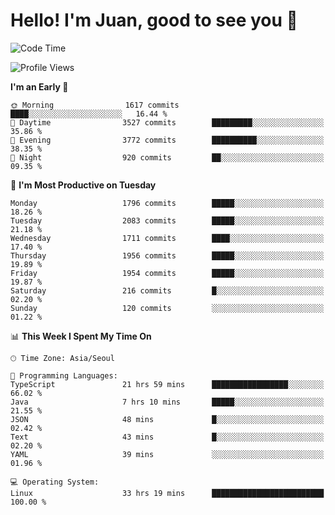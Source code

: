 # Hello! I'm Juan, good to see you 👋

<!--
**Y-k-Y/Y-k-Y** is a ✨ _special_ ✨ repository because its `README.md` (this file) appears on your GitHub profile.

Here are some ideas to get you started:

- 🔭 I’m currently working on ...
- 🌱 I’m currently learning ...
- 👯 I’m looking to collaborate on ...
- 🤔 I’m looking for help with ...
- 💬 Ask me about ...
- 📫 How to reach me: ...
- 😄 Pronouns: ...
- ⚡ Fun fact: ...
-->
<!--
![Profile views](https://gpvc.arturio.dev/Y-k-Y)

[![Omid Nikrah StackOverflow](https://github-readme-stackoverflow.vercel.app/?userID=9517076)](https://stackoverflow.com/users/9517076/i-have-10-fingers)
-->

<!--START_SECTION:waka-->
![Code Time](http://img.shields.io/badge/Code%20Time-1%2C699%20hrs%2056%20mins-blue)

![Profile Views](http://img.shields.io/badge/Profile%20Views-0-blue)

**I'm an Early 🐤** 

```text
🌞 Morning                1617 commits        ████░░░░░░░░░░░░░░░░░░░░░   16.44 % 
🌆 Daytime                3527 commits        █████████░░░░░░░░░░░░░░░░   35.86 % 
🌃 Evening                3772 commits        ██████████░░░░░░░░░░░░░░░   38.35 % 
🌙 Night                  920 commits         ██░░░░░░░░░░░░░░░░░░░░░░░   09.35 % 
```
📅 **I'm Most Productive on Tuesday** 

```text
Monday                   1796 commits        █████░░░░░░░░░░░░░░░░░░░░   18.26 % 
Tuesday                  2083 commits        █████░░░░░░░░░░░░░░░░░░░░   21.18 % 
Wednesday                1711 commits        ████░░░░░░░░░░░░░░░░░░░░░   17.40 % 
Thursday                 1956 commits        █████░░░░░░░░░░░░░░░░░░░░   19.89 % 
Friday                   1954 commits        █████░░░░░░░░░░░░░░░░░░░░   19.87 % 
Saturday                 216 commits         █░░░░░░░░░░░░░░░░░░░░░░░░   02.20 % 
Sunday                   120 commits         ░░░░░░░░░░░░░░░░░░░░░░░░░   01.22 % 
```


📊 **This Week I Spent My Time On** 

```text
🕑︎ Time Zone: Asia/Seoul

💬 Programming Languages: 
TypeScript               21 hrs 59 mins      █████████████████░░░░░░░░   66.02 % 
Java                     7 hrs 10 mins       █████░░░░░░░░░░░░░░░░░░░░   21.55 % 
JSON                     48 mins             █░░░░░░░░░░░░░░░░░░░░░░░░   02.42 % 
Text                     43 mins             █░░░░░░░░░░░░░░░░░░░░░░░░   02.20 % 
YAML                     39 mins             ░░░░░░░░░░░░░░░░░░░░░░░░░   01.96 % 

💻 Operating System: 
Linux                    33 hrs 19 mins      █████████████████████████   100.00 % 
```


<!--END_SECTION:waka-->
